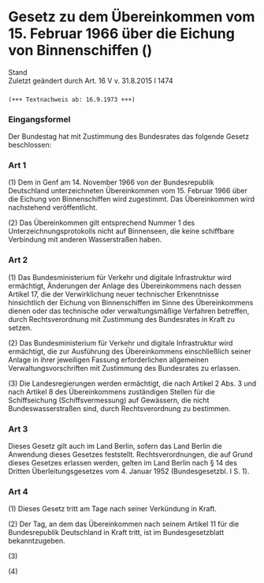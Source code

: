 Gesetz zu dem Übereinkommen vom 15. Februar 1966 über die Eichung von Binnenschiffen ()
=======================================================================================

Stand  
Zuletzt geändert durch Art. 16 V v. 31.8.2015 I 1474

### 

```
(+++ Textnachweis ab: 16.9.1973 +++)
```

### Eingangsformel

Der Bundestag hat mit Zustimmung des Bundesrates das folgende Gesetz beschlossen:

### Art 1

(1) Dem in Genf am 14. November 1966 von der Bundesrepublik Deutschland unterzeichneten Übereinkommen vom 15. Februar 1966 über die Eichung von Binnenschiffen wird zugestimmt. Das Übereinkommen wird nachstehend veröffentlicht.

(2) Das Übereinkommen gilt entsprechend Nummer 1 des Unterzeichnungsprotokolls nicht auf Binnenseen, die keine schiffbare Verbindung mit anderen Wasserstraßen haben.

### Art 2

(1) Das Bundesministerium für Verkehr und digitale Infrastruktur wird ermächtigt, Änderungen der Anlage des Übereinkommens nach dessen Artikel 17, die der Verwirklichung neuer technischer Erkenntnisse hinsichtlich der Eichung von Binnenschiffen im Sinne des Übereinkommens dienen oder das technische oder verwaltungsmäßige Verfahren betreffen, durch Rechtsverordnung mit Zustimmung des Bundesrates in Kraft zu setzen.

(2) Das Bundesministerium für Verkehr und digitale Infrastruktur wird ermächtigt, die zur Ausführung des Übereinkommens einschließlich seiner Anlage in ihrer jeweiligen Fassung erforderlichen allgemeinen Verwaltungsvorschriften mit Zustimmung des Bundesrates zu erlassen.

(3) Die Landesregierungen werden ermächtigt, die nach Artikel 2 Abs. 3 und nach Artikel 8 des Übereinkommens zuständigen Stellen für die Schiffseichung (Schiffsvermessung) auf Gewässern, die nicht Bundeswasserstraßen sind, durch Rechtsverordnung zu bestimmen.

### Art 3

Dieses Gesetz gilt auch im Land Berlin, sofern das Land Berlin die Anwendung dieses Gesetzes feststellt. Rechtsverordnungen, die auf Grund dieses Gesetzes erlassen werden, gelten im Land Berlin nach § 14 des Dritten Überleitungsgesetzes vom 4. Januar 1952 (Bundesgesetzbl. I S. 1).

### Art 4

(1) Dieses Gesetz tritt am Tage nach seiner Verkündung in Kraft.

(2) Der Tag, an dem das Übereinkommen nach seinem Artikel 11 für die Bundesrepublik Deutschland in Kraft tritt, ist im Bundesgesetzblatt bekanntzugeben.

(3)

(4)
